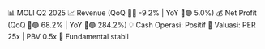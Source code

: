 📊 MOLI Q2 2025
📈 Revenue (QoQ 🔻🔴 -9.2% | YoY 🔼🟢 5.0%)
💰 Net Profit (QoQ 🔼🟢 68.2% | YoY 🔼🟢 284.2%)
💡 Cash Operasi: Positif
🧮 Valuasi: PER 25x | PBV 0.5x
🧱 Fundamental stabil
